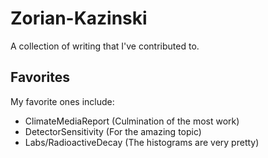 # Zorian-Kazinski
A collection of writing that I've contributed to.

## Favorites
My favorite ones include:
- ClimateMediaReport (Culmination of the most work)
- DetectorSensitivity (For the amazing topic)
- Labs/RadioactiveDecay (The histograms are very pretty)

